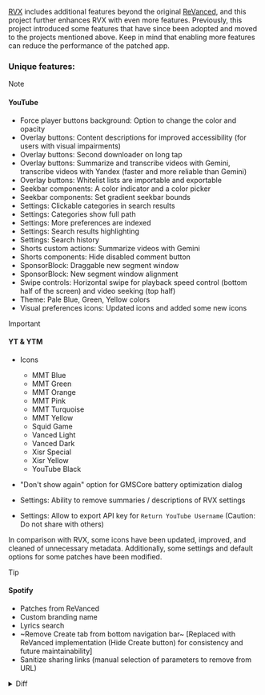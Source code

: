 [RVX](https://github.com/inotia00/revanced-patches/) includes additional features beyond the original [ReVanced](https://github.com/revanced/revanced-patches), and this project further enhances RVX with even more features. Previously, this project introduced some features that have since been adopted and moved to the projects mentioned above. Keep in mind that enabling more features can reduce the performance of the patched app.

### Unique features:

> [!NOTE]
> #### YouTube
> - Force player buttons background: Option to change the color and opacity
> - Overlay buttons: Content descriptions for improved accessibility (for users with visual impairments)
> - Overlay buttons: Second downloader on long tap
> - Overlay buttons: Summarize and transcribe videos with Gemini, transcribe videos with Yandex (faster and more reliable than Gemini)
> - Overlay buttons: Whitelist lists are importable and exportable
> - Seekbar components: A color indicator and a color picker 
> - Seekbar components: Set gradient seekbar bounds
> - Settings: Clickable categories in search results
> - Settings: Categories show full path
> - Settings: More preferences are indexed
> - Settings: Search results highlighting
> - Settings: Search history
> - Shorts custom actions: Summarize videos with Gemini
> - Shorts components: Hide disabled comment button
> - SponsorBlock: Draggable new segment window
> - SponsorBlock: New segment window alignment
> - Swipe controls: Horizontal swipe for playback speed control (bottom half of the screen) and video seeking (top half)
> - Theme: Pale Blue, Green, Yellow colors
> - Visual preferences icons: Updated icons and added some new icons

> [!IMPORTANT]
> #### YT & YTM
> - Icons
>   - MMT Blue
>   - MMT Green
>   - MMT Orange
>   - MMT Pink
>   - MMT Turquoise
>   - MMT Yellow
>   - Squid Game
>   - Vanced Light
>   - Vanced Dark
>   - Xisr Special
>   - Xisr Yellow
>   - YouTube Black
> 
> - "Don't show again" option for GMSCore battery optimization dialog
> - Settings: Ability to remove summaries / descriptions of RVX settings
> - Settings: Allow to export API key for `Return YouTube Username` (Caution: Do not share with others)
>
> In comparison with RVX, some icons have been updated, improved, and cleaned of unnecessary metadata. Additionally, some settings and default options for some patches have been modified.

> [!TIP]
> #### Spotify
> - Patches from ReVanced
> - Custom branding name
> - Lyrics search
> - ~Remove Create tab from bottom navigation bar~ [Replaced with ReVanced implementation (Hide Create button) for consistency and future maintainability]
> - Sanitize sharing links (manual selection of parameters to remove from URL)

<details><summary>Diff</summary>

.*,

FOLDERS
build,
resources,
spotify,
xml_tools,

FILES
*.iml,
*.json,
*.md,
*.properties,
AboutGeminiPreference.java,
AndroidManifest.xml,
BaseGestureController.kt,
BaseSettings.java,
build.gradle.kts,
BytecodeUtils.kt,
CairoFragmentPatch.kt,
CategoryType.kt,
ClassicSwipeController.kt,
ClickablePreferenceCategory.java,
ColorPreference.java,
CustomActionsPatch.java,
CustomBrandingIconPatch.kt,
CustomBrandingNamePatch.kt,
CustomColorPickerView.java,
ExternalDownload.java,
ExternalDownloaderVideoLongPressPreference.java,
FeedVideoViewsFilter.java,
Fingerprints.kt,
FlyoutMenuComponentsPatch.kt,
GeminiManager.java,
GeminiSummarize.java,
GeminiUtils.java,
GmsCoreSupport.java,
GmsCoreSupportPatch.kt,
gradle-wrapper.jar,
gradlew,
LayoutComponentsPatch.kt,
libs.versions.toml,
NewSegmentLayout.java,
OverlayButtonsPatch.kt,
patches.api,
PatchList.kt,
PlaybackSpeedPatch.java,
PlayerButtonBackgroundPatch.kt,
PlayerControlsPatch.java,
PressToSwipeController.kt,
proguard-rules.pro,
ResourceUtils.kt,
ReturnYouTubeUsernamePatch.kt,
ReVancedPreferenceFragment.java,
SeekbarColorPatch.java,
SeekbarComponentsPatch.kt,
SegmentCategoryListPreference.java,
SegmentPlaybackController.java,
settings.gradle.kts,
Settings.java,
SettingsPatch.kt,
ShortsButtonFilter.java,
SpeedDialog.java,
SponsorBlockPatch.kt,
SubtitleOverlay.java,
SwipeControlsConfigurationProvider.kt,
SwipeControlsOverlay.kt,
SwipeControlsOverlayLayout.kt,
SwipeControlsPatch.java,
SwipeControlsPatch.kt,
SwipeZonesController.kt,
ThemePatch.kt,
ThemeUtils.java,
Utils.java,
VideoInformation.java,
VideoQualitySettingsActivity.java,
VideoUtils.java,
VisualPreferencesIconsPatch.kt,
VolumeAndBrightnessScroller.kt,
Whitelist.java,
Whitelists.java,
YandexVotUtils.java.

</details>